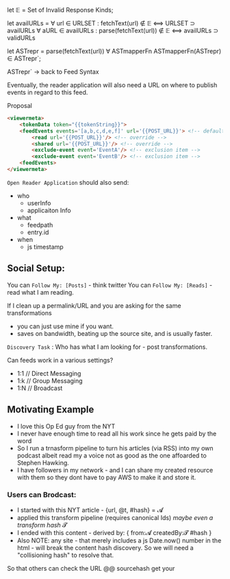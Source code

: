 let 𝔼 = Set of Invalid Response Kinds;

let availURLs = ∀ url ∈ URLSET : fetchText(url) ∉ 𝔼 ⟺ URLSET ⊃ availURLs ∀ aURL
∈ availURLs : parse(fetchText(url)) ∉ 𝔼 ⟺ availURLs ⊃ validURLs

let ASTrepr = parse(fetchText(url)) ∀ ASTmapperFn ASTmapperFn(ASTrepr) ∈
ASTrepr`;

ASTrepr` -> back to Feed Syntax

Eventually, the reader application will also need a URL on where to publish
events in regard to this feed.

Proposal

```html
<viewermeta>
    <tokenData token="{{tokenString}}">
    <feedEvents events='[a,b,c,d,e,f]' url='{{POST_URL}}'> <!-- default -->
        <read url='{{POST_URL}}'/> <!-- override -->
        <shared url='{{POST_URL}}'/> <!-- override -->
        <exclude-event event='EventA'/> <!-- exclusion item -->
        <exclude-event event='EventB'/> <!-- exclusion item -->
    <feedEvents>
</viewermeta>
```

`Open Reader Application` should also send:

- who
  - userInfo
  - applicaiton Info
- what
  - feedpath
  - entry.id
- when
  - js timestamp


## Social Setup:

You can `Follow My: [Posts]` - think twitter
You can `Follow My: [Reads]` - read what I am reading.

If I clean up a permalink/URL
and you are asking for the same transformations
- you can just use mine if you want.
- saves on bandwidth, beating up the source site, and is usually faster.

`Discovery Task` :  Who has what I am looking for - post transformations.

Can feeds work in a various settings?
- 1:1 // Direct Messaging
- 1:k // Group Messaging
- 1:N // Broadcast

## Motivating Example
- I love this Op Ed guy from the NYT
- I never have enough time to read all his work since he gets paid by the word
- So I run a trnasform pipeline to turn his articles (via RSS) into my own podcast albeit read my a voice not as good as the one affoarded to Stephen Hawking.
- I have followers in my network - and I can share my created resource with them so they dont have to pay AWS to make it and store it.

### Users can Brodcast:
- I started with this NYT article - {url, @t, #hash} = 𝓐
- applied this transform pipeline (requires canonical Ids) *maybe even a transform hash* 𝓣
- I ended with this content - derived by: { from:𝓐 createdBy:𝓣 #hash } 
- Also NOTE: any site - that merely includes a js Date.now() number in the html - will break the content hash discovery. So we will need a "collisioning hash" to resolve that.


So that others can check the URL @@ sourcehash
get your 